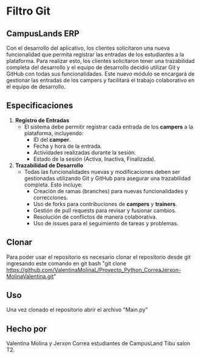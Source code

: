 # Filtro Git

## CampusLands ERP

Con el desarrollo del aplicativo, los clientes solicitaron una nueva funcionalidad que permita registrar las entradas de los estudiantes a la plataforma. Para realizar esto, los clientes solicitaron tener una trazabilidad completa del desarrollo y el equipo de desarrollo decidió utilizar Git y GitHub con todas sus funcionalidades. Este nuevo módulo se encargará de gestionar las entradas de los campers y facilitará el trabajo colaborativo en el equipo de desarrollo.

## Especificaciones

1. **Registro de Entradas**
    - El sistema debe permitir registrar cada entrada de los **campers** a la plataforma, incluyendo:
        - ID del **camper**.
        - Fecha y hora de la entrada.
        - Actividades realizadas durante la sesión.
        - Estado de la sesión (Activa, Inactiva, Finalizada).
2. **Trazabilidad de Desarrollo**
    - Todas las funcionalidades nuevas y modificaciones deben ser gestionadas utilizando Git y GitHub para asegurar una trazabilidad completa. Esto incluye:
        - Creación de ramas (branches) para nuevas funcionalidades y correcciones.
        - Uso de forks para contribuciones de **campers** y **trainers**.
        - Gestión de pull requests para revisar y fusionar cambios.
        - Resolución de conflictos de manera colaborativa.
        - Uso de issues para el seguimiento de tareas y problemas.

## Clonar

Para poder usar el repositorio es necesario clonar el repositorio desde git ingresando este comando en git bash "git clone https://github.com/ValentinaMolinaL/Proyecto_Python_CorreaJerxon-MolinaValentina.git"

## Uso

Una vez clonado el repositorio abrir el archivo "Main.py"

## Hecho por

Valentina Molina y Jerxon Correa estudiantes de CampusLand Tibu salon T2.